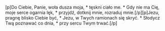 [p]Do Ciebie, Panie, woła dusza moja, * tęskni ciało me. * Gdy nie ma Cię, moje serce ogarnia lęk, * przyjdź, dotknij mnie, rozraduj mnie.[/p][p]Jezu, pragnę blisko Ciebie być, * Jezu, w Twych ramionach się skryć. * Słodycz Twą poznawać co dnia, * przy sercu Twym trwać.[/p]